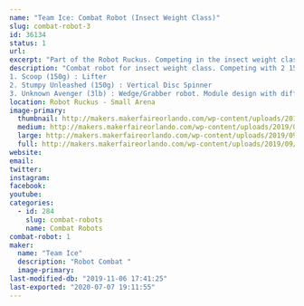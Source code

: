 ```yaml
---
name: "Team Ice: Combat Robot (Insect Weight Class)"
slug: combat-robot-3
id: 36134
status: 1
url: 
excerpt: "Part of the Robot Ruckus. Competing in the insect weight class (150g and 3lb weight class)"
description: "Combat robot for insect weight class. Competing with 2 150g robots and 1 3lb robot.
1. Scoop (150g) : Lifter
2. Stumpy Unleashed (150g) : Vertical Disc Spinner
3. Unknown Avenger (3lb) : Wedge/Grabber robot. Module design with different fronts dependent on opponent."
location: Robot Ruckus - Small Arena
image-primary:
  thumbnail: http://makers.makerfaireorlando.com/wp-content/uploads/2019/09/unknown_avenger-150x150.jpg
  medium: http://makers.makerfaireorlando.com/wp-content/uploads/2019/09/unknown_avenger.jpg
  large: http://makers.makerfaireorlando.com/wp-content/uploads/2019/09/unknown_avenger.jpg
  full: http://makers.makerfaireorlando.com/wp-content/uploads/2019/09/unknown_avenger.jpg
website: 
email: 
twitter: 
instagram: 
facebook: 
youtube: 
categories:
  - id: 284
    slug: combat-robots
    name: Combat Robots
combat-robot: 1
maker:
  name: "Team Ice"
  description: "Robot Combat "
  image-primary: 
last-modified-db: "2019-11-06 17:41:25"
last-exported: "2020-07-07 19:11:55"
---
```

